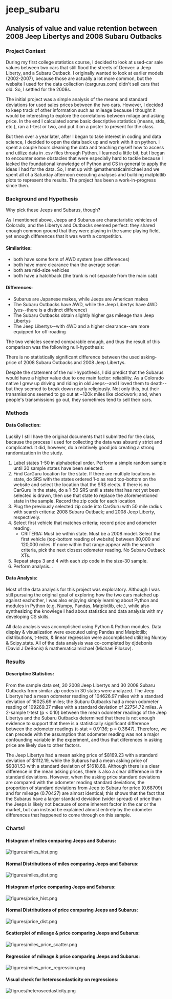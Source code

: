 # jeep_subaru
## Analysis of value and value retention between 2008 Jeep Libertys and 2008 Subaru Outbacks

### Project Context

During my first college statistics course, I decided to look at used-car sale values between two cars that still flood the streets of Denver: a Jeep Liberty, and a Subaru Outback. I originally wanted to look at earlier models (2002-2007), because those are actually a lot more common, but the website I used for the data collection (cargurus.com) didn't sell cars that old. So, I settled for the 2008s.

The initial project was a simple analysis of the means and standard deviations for used sales prices between the two cars. However, I decided to keep track of other information such as mileage because I thought it would be interesting to explore the correlations between milage and asking price. In the end I calculated some basic descriptive statistics (means, stds, etc.), ran a t-test or two, and put it on a poster to present for the class.

But then over a year later, after I began to take interest in coding and data science, I decided to open the data back up and work with it on python. I spent a couple hours cleaning the data and teaching myself how to access and utilize data in .csv files through Python. I learned a little bit, but I began to encounter some obstacles that were especially hard to tackle because I lacked the foundational knowledge of Python and CS in general to apply the ideas I had for the data. So, I met up with @mathematicalmichael and we spent all of a Saturday afternoon executing analyses and building matplotlib plots to represent the results. The project has been a work-in-progress since then.

### Background and Hypothesis

Why pick these Jeeps and Subarus, though?

As I mentioned above, Jeeps and Subarus are charactaristic vehicles of Colorado, and the Libertys and Outbacks seemed perfect: they shared enough common ground that they were playing in the same playing field, yet enough differences that it was worth a competition.

#### Similarities:
* both have some form of AWD system (see differences)
* both have more clearance than the average sedan
* both are mid-size vehicles
* both have a hatchback (the trunk is not separate from the main cab)

#### Differences:
* Subarus are Japanese makes, while Jeeps are American makes
* The Subaru Outbacks have AWD, while the Jeep Libertys have 4WD (yes--there is a distinct difference)
* The Subaru Outbacks obtain slightly higher gas mileage than Jeep Libertys
* The Jeep Libertys--with 4WD and a higher clearance--are more equipped for off-roading

The two vehicles seemed comparable enough, and thus the result of this comparison was the following null-hypothesis:

There is no statistically significant difference between the used asking-price of 2008 Subaru Outbacks and 2008 Jeep Libertys.

Despite the statement of the null-hypothesis, I did predict that the Subarus would have a higher value due to one main factor: reliability. As a Colorado native I grew up driving and riding in old Jeeps--and I loved them to death--but they seemed to break down nearly religiously. Not only this, but their transmissions seemed to go out at ~120k miles like clockwork; and, when people's transmissions go out, they sometimes tend to sell their cars.


### Methods

#### Data Collection:

Luckily I still have the original documents that I submitted for the class, because the process I used for collecting the data was absurdly strict and complicated. It did, however, do a relatively good job creating a strong randomization in the study.

1. Label states 1-50 in alphabetical order. Perform a simple random sample until 30 sample states have been selected.
2. Find CarGuru location for the state. If there are multiple locations in state, do SRS with the states ordered 1-x as read top-bottom on the website and select the location that the SRS elects. If there is no CarGuru in the state, do a 1-50 SRS until a state that has not yet been selected is drawn, then use that state to replace the aforementioned state in the sample. Record the zip code for each location.
3. Plug the previously selected zip code into CarGuru with 50 mile radius with search criteria: 2008 Subaru Outback; and 2008 Jeep Liberty, respectively.
4. Select first vehicle that matches criteria; record price and odometer reading.
    * CRITERIA: Must be within state. Must be a 2008 model. Select the first vehicle (top-bottom reading of website) between 80,000 and 120,000 miles. If none within that range appear with the search criteria, pick the next closest odometer reading. No Subaru Outback XTs.
5. Repeat steps 3 and 4 with each zip code in the size-30 sample.
6. Perform analysis...

#### Data Analysis:

Most of the data analysis for this project was exploratory. Although I was still pursuing the original goal of exploring how the two cars matched up against eachother, I was also enjoying simply learning about Python and modules in Python (e.g. Numpy, Pandas, Matplotlib, etc.), while also synthesizing the knowlege I had about statistics and data analysis with my developing CS skills.

All data analysis was accomplished using Python & Python modules. Data display & visualization were executed using Pandas and Matplotlib; distributions, t-tests, & linear regression were accomplished utilizing Numpy & Scipy.stats. All of the data analysis was co-completed by djdebonis (David J DeBonis) & mathematicalmichael (Michael Pilosov). 

### Results

#### Descriptive Statistics:

From the sample data set, 30 2008 Jeep Libertys and 30 2008 Subaru Outbacks from similar zip codes in 30 states were analyzed. The Jeep Libertys had a mean odometer reading of 104626.97 miles with a standard deviation of 16025.69 miles; the Subaru Outbacks had a mean odometer reading of 109269.37 miles with a standard deviation of 22754.72 miles. A 2-sample t-test (p < 0.10) between the mean odometer readings of the Jeep Libertys and the Subaru Outbacks determined that there is not enough evidence to support that there is a statistically significant difference between the odometer readings (t-stat = 0.9136; p = 0.3647). Therefore, we can precede with the assumption that odometer reading was not a major confounding variable in the experiment, and thus that diferences in asking price are likely due to other factors.

The Jeep Libertys had a mean asking price of $8169.23 with a standard deviation of $1112.19, while the Subarus had a mean asking price of $9381.53 with a standard deviation of $1618.68. Although there is a clear difference in the mean asking prices, there is also a clear difference in the standard deviations. However, when the asking price standard deviations are compared with the odometer reading standard deviations,  the proportion of standard deviations from Jeep to Subaru for price (0.68709) and for mileage (0.70427) are almost identical; this shows that the fact that the Subarus have a larger standard deviation (wider spread) of price than the Jeeps is likely not because of some inherent factor in the car or the market, but can instead be explained almost entirely by the odometer differences that happened to come through on this sample. 

### Charts!

#### Histogram of miles comparing Jeeps and Subarus:

![figures/miles_hist.png](figures/miles_hist.png)

#### Normal Distributions of miles comparing Jeeps and Subarus:

![figures/miles_dist.png](figures/miles_hist.png)

#### Histogram of price comparing Jeeps and Subarus:

![figures/price_hist.png](figures/price_hist.png)

#### Normal Distributions of price comparing Jeeps and Subarus:

![figures/price_dist.png](figures/price_hist.png)

#### Scatterplot of mileage & price comparing Jeeps and Subarus:

![figures/miles_price_scatter.png](figures/miles_price_scatter.png)

#### Regression of mileage & price comparing Jeeps and Subarus:

![figures/miles_price_regression.png](figures/miles_price_regression.png)

#### Visual check for heteroscedasticity on regressions:

![figrues/heteroscedasticity.png](figrues/heteroscedasticity.png)

